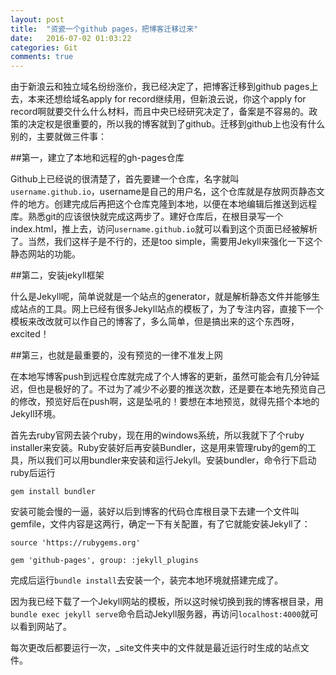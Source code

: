 ```yaml
---
layout: post
title:  "资瓷一个github pages，把博客迁移过来"
date:   2016-07-02 01:03:22
categories: Git
comments: true
---
```


由于新浪云和独立域名纷纷涨价，我已经决定了，把博客迁移到github pages上去，本来还想给域名apply for record继续用，但新浪云说，你这个apply for record啊就要交什么什么材料，而且中央已经研究决定了，备案是不容易的。政策的决定权是很重要的，所以我的博客就到了github。迁移到github上也没有什么别的，主要就做三件事：

##第一，建立了本地和远程的gh-pages仓库

Github上已经说的很清楚了，首先要建一个仓库，名字就叫`username.github.io`，username是自己的用户名，这个仓库就是存放网页静态文件的地方。创建完成后再把这个仓库克隆到本地，以便在本地编辑后推送到远程库。熟悉git的应该很快就完成这两步了。建好仓库后，在根目录写一个index.html，推上去，访问`username.github.io`就可以看到这个页面已经被解析了。当然，我们这样子是不行的，还是too simple，需要用Jekyll来强化一下这个静态网站的功能。

##第二，安装jekyll框架

什么是Jekyll呢，简单说就是一个站点的generator，就是解析静态文件并能够生成站点的工具。网上已经有很多Jekyll站点的模板了，为了专注内容，直接下一个模板来改改就可以作自己的博客了，多么简单，但是搞出来的这个东西呀，excited！

##第三，也就是最重要的，没有预览的一律不准发上网

在本地写博客push到远程仓库就完成了个人博客的更新，虽然可能会有几分钟延迟，但也是极好的了。不过为了减少不必要的推送次数，还是要在本地先预览自己的修改，预览好后在push啊，这是坠吼的！要想在本地预览，就得先搭个本地的Jekyll环境。

首先去ruby官网去装个ruby，现在用的windows系统，所以我就下了个ruby installer来安装。Ruby安装好后再安装Bundler，这是用来管理ruby的gem的工具，所以我们可以用bundler来安装和运行Jekyll。安装bundler，命令行下启动ruby后运行

`gem install bundler`

安装可能会慢的一逼，装好以后到博客的代码仓库根目录下去建一个文件叫gemfile，文件内容是这两行，确定一下有关配置，有了它就能安装Jekyll了：

`source 'https://rubygems.org'`

`gem 'github-pages', group: :jekyll_plugins`

完成后运行`bundle install`去安装一个，装完本地环境就搭建完成了。

因为我已经下载了一个Jekyll网站的模板，所以这时候切换到我的博客根目录，用`bundle exec jekyll serve`命令启动Jekyll服务器，再访问`localhost:4000`就可以看到网站了。

每次更改后都要运行一次，_site文件夹中的文件就是最近运行时生成的站点文件。